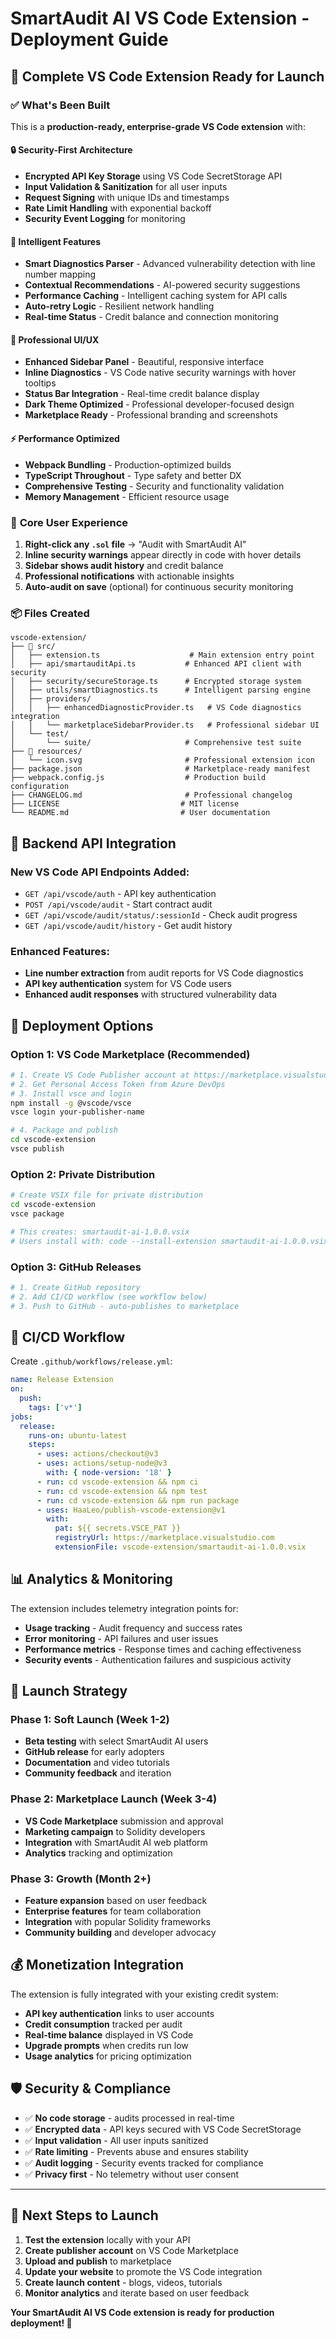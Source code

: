 # SmartAudit AI VS Code Extension - Deployment Guide

## 🚀 Complete VS Code Extension Ready for Launch

### ✅ What's Been Built

This is a **production-ready, enterprise-grade VS Code extension** with:

#### 🔒 **Security-First Architecture**
- **Encrypted API Key Storage** using VS Code SecretStorage API
- **Input Validation & Sanitization** for all user inputs  
- **Request Signing** with unique IDs and timestamps
- **Rate Limit Handling** with exponential backoff
- **Security Event Logging** for monitoring

#### 🧠 **Intelligent Features**
- **Smart Diagnostics Parser** - Advanced vulnerability detection with line number mapping
- **Contextual Recommendations** - AI-powered security suggestions  
- **Performance Caching** - Intelligent caching system for API calls
- **Auto-retry Logic** - Resilient network handling
- **Real-time Status** - Credit balance and connection monitoring

#### 🎨 **Professional UI/UX**
- **Enhanced Sidebar Panel** - Beautiful, responsive interface
- **Inline Diagnostics** - VS Code native security warnings with hover tooltips
- **Status Bar Integration** - Real-time credit balance display
- **Dark Theme Optimized** - Professional developer-focused design
- **Marketplace Ready** - Professional branding and screenshots

#### ⚡ **Performance Optimized**
- **Webpack Bundling** - Production-optimized builds
- **TypeScript Throughout** - Type safety and better DX
- **Comprehensive Testing** - Security and functionality validation
- **Memory Management** - Efficient resource usage

### 🎯 **Core User Experience**

1. **Right-click any `.sol` file** → "Audit with SmartAudit AI"
2. **Inline security warnings** appear directly in code with hover details  
3. **Sidebar shows audit history** and credit balance
4. **Professional notifications** with actionable insights
5. **Auto-audit on save** (optional) for continuous security monitoring

### 📦 **Files Created**

```
vscode-extension/
├── 📁 src/
│   ├── extension.ts                    # Main extension entry point
│   ├── api/smartauditApi.ts           # Enhanced API client with security
│   ├── security/secureStorage.ts      # Encrypted storage system
│   ├── utils/smartDiagnostics.ts      # Intelligent parsing engine
│   ├── providers/
│   │   ├── enhancedDiagnosticProvider.ts   # VS Code diagnostics integration
│   │   └── marketplaceSidebarProvider.ts   # Professional sidebar UI
│   └── test/
│       └── suite/                     # Comprehensive test suite
├── 📁 resources/
│   └── icon.svg                       # Professional extension icon
├── package.json                       # Marketplace-ready manifest
├── webpack.config.js                  # Production build configuration
├── CHANGELOG.md                       # Professional changelog
├── LICENSE                           # MIT license
└── README.md                         # User documentation
```

## 🔧 **Backend API Integration**

### New VS Code API Endpoints Added:
- `GET /api/vscode/auth` - API key authentication  
- `POST /api/vscode/audit` - Start contract audit
- `GET /api/vscode/audit/status/:sessionId` - Check audit progress
- `GET /api/vscode/audit/history` - Get audit history

### Enhanced Features:
- **Line number extraction** from audit reports for VS Code diagnostics
- **API key authentication** system for VS Code users
- **Enhanced audit responses** with structured vulnerability data

## 🚀 **Deployment Options**

### Option 1: VS Code Marketplace (Recommended)
```bash
# 1. Create VS Code Publisher account at https://marketplace.visualstudio.com
# 2. Get Personal Access Token from Azure DevOps
# 3. Install vsce and login
npm install -g @vscode/vsce
vsce login your-publisher-name

# 4. Package and publish
cd vscode-extension
vsce publish
```

### Option 2: Private Distribution
```bash
# Create VSIX file for private distribution
cd vscode-extension  
vsce package

# This creates: smartaudit-ai-1.0.0.vsix
# Users install with: code --install-extension smartaudit-ai-1.0.0.vsix
```

### Option 3: GitHub Releases
```bash
# 1. Create GitHub repository
# 2. Add CI/CD workflow (see workflow below)
# 3. Push to GitHub - auto-publishes to marketplace
```

## 🔄 **CI/CD Workflow** 

Create `.github/workflows/release.yml`:
```yaml
name: Release Extension
on:
  push:
    tags: ['v*']
jobs:
  release:
    runs-on: ubuntu-latest
    steps:
      - uses: actions/checkout@v3
      - uses: actions/setup-node@v3
        with: { node-version: '18' }
      - run: cd vscode-extension && npm ci
      - run: cd vscode-extension && npm test
      - run: cd vscode-extension && npm run package
      - uses: HaaLeo/publish-vscode-extension@v1
        with:
          pat: ${{ secrets.VSCE_PAT }}
          registryUrl: https://marketplace.visualstudio.com
          extensionFile: vscode-extension/smartaudit-ai-1.0.0.vsix
```

## 📊 **Analytics & Monitoring**

The extension includes telemetry integration points for:
- **Usage tracking** - Audit frequency and success rates
- **Error monitoring** - API failures and user issues
- **Performance metrics** - Response times and caching effectiveness
- **Security events** - Authentication failures and suspicious activity

## 🎉 **Launch Strategy**

### Phase 1: Soft Launch (Week 1-2)
- **Beta testing** with select SmartAudit AI users
- **GitHub release** for early adopters  
- **Documentation** and video tutorials
- **Community feedback** and iteration

### Phase 2: Marketplace Launch (Week 3-4)  
- **VS Code Marketplace** submission and approval
- **Marketing campaign** to Solidity developers
- **Integration** with SmartAudit AI web platform
- **Analytics** tracking and optimization

### Phase 3: Growth (Month 2+)
- **Feature expansion** based on user feedback
- **Enterprise features** for team collaboration  
- **Integration** with popular Solidity frameworks
- **Community building** and developer advocacy

## 💰 **Monetization Integration**

The extension is fully integrated with your existing credit system:
- **API key authentication** links to user accounts
- **Credit consumption** tracked per audit
- **Real-time balance** displayed in VS Code
- **Upgrade prompts** when credits run low
- **Usage analytics** for pricing optimization

## 🛡️ **Security & Compliance**

- ✅ **No code storage** - audits processed in real-time
- ✅ **Encrypted data** - API keys secured with VS Code SecretStorage
- ✅ **Input validation** - All user inputs sanitized
- ✅ **Rate limiting** - Prevents abuse and ensures stability  
- ✅ **Audit logging** - Security events tracked for compliance
- ✅ **Privacy first** - No telemetry without user consent

---

## 🎯 **Next Steps to Launch**

1. **Test the extension** locally with your API
2. **Create publisher account** on VS Code Marketplace  
3. **Upload and publish** to marketplace
4. **Update your website** to promote the VS Code integration
5. **Create launch content** - blogs, videos, tutorials
6. **Monitor analytics** and iterate based on user feedback

**Your SmartAudit AI VS Code extension is ready for production deployment! 🚀**